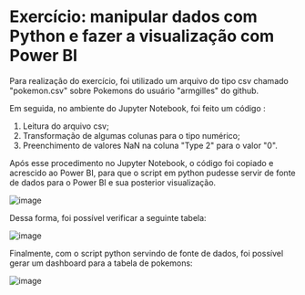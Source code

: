 # Exercício: manipular dados com Python e fazer a visualização com Power BI

Para realização do exercício, foi utilizado um arquivo do tipo csv chamado "pokemon.csv" sobre Pokemons do usuário "armgilles" do github.

Em seguida, no ambiente do Jupyter Notebook, foi feito um código :
1) Leitura do arquivo csv;
2) Transformação de algumas colunas para o tipo numérico;
3) Preenchimento de valores NaN na coluna "Type 2" para o valor "0".

Após esse procedimento no Jupyter Notebook, o código foi copiado e acrescido ao Power BI, para que o script em python pudesse servir de fonte de dados para o Power BI e sua posterior visualização.

![image](https://user-images.githubusercontent.com/89808695/220777038-a0c3f0e3-a90a-4e2b-b5f4-e6ff7dcfc811.png)

Dessa forma, foi possível verificar a seguinte tabela: 

![image](https://user-images.githubusercontent.com/89808695/220777131-1926eb7e-637e-45eb-a2e6-0462ea996633.png)

Finalmente, com o script python servindo de fonte de dados, foi possível gerar um dashboard para a tabela de pokemons:

![image](https://user-images.githubusercontent.com/89808695/220777349-f60b3c3b-733a-4154-ad4c-04adf0aa40a4.png)
